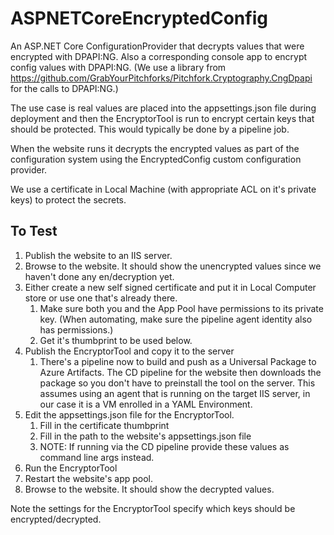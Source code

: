 # ASPNETCoreEncryptedConfig

An ASP.NET Core ConfigurationProvider that decrypts values that were encrypted with DPAPI:NG.  Also a corresponding console app to encrypt config values with DPAPI:NG.  (We use a library from https://github.com/GrabYourPitchforks/Pitchfork.Cryptography.CngDpapi for the calls to DPAPI:NG.)

The use case is real values are placed into the appsettings.json file during deployment and then the EncryptorTool is run to encrypt certain keys that should be protected.  This would typically be done by a pipeline job.

When the website runs it decrypts the encrypted values as part of the configuration system using the EncryptedConfig custom configuration provider.

We use a certificate in Local Machine (with appropriate ACL on it's private keys) to protect the secrets.

## To Test
1. Publish the website to an IIS server.
2. Browse to the website.  It should show the unencrypted values since we haven't done any en/decryption yet.
3. Either create a new self signed certificate and put it in Local Computer store or use one that's already there.
   1. Make sure both you and the App Pool have permissions to its private key.  (When automating, make sure the pipeline agent identity also has permissions.)
   1. Get it's thumbprint to be used below.
6. Publish the EncryptorTool and copy it to the server
   1. There's a pipeline now to build and push as a Universal Package to Azure Artifacts.  The CD pipeline for the website then downloads the package so you don't have to preinstall the tool on the server.  This assumes using an agent that is running on the target IIS server, in our case it is a VM enrolled in a YAML Environment.
8. Edit the appsettings.json file for the EncryptorTool.
   1. Fill in the certificate thumbprint
   2. Fill in the path to the website's appsettings.json file
   3. NOTE: If running via the CD pipeline provide these values as command line args instead.
9. Run the EncryptorTool
10. Restart the website's app pool. 
15. Browse to the website.  It should show the decrypted values.

Note the settings for the EncryptorTool specify which keys should be encrypted/decrypted.
